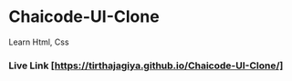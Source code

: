 # Chaicode-UI-Clone
Learn Html, Css

### Live Link [https://tirthajagiya.github.io/Chaicode-UI-Clone/]
